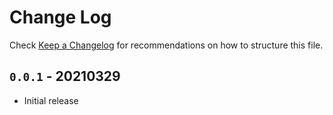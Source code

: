 # Change Log
Check [Keep a Changelog](http://keepachangelog.com/) for recommendations on how to structure this file.

## `0.0.1` - 20210329
- Initial release